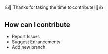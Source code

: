 👍🎉 Thanks for taking the time to contribute! 🎉👍

## How can I contribute

* Report Issues
* Suggest Enhancements
* Add new branch
